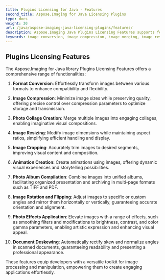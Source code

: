 ```yaml
---
title: Plugins Licensing for Java - Features
second_title: Aspose.Imaging for Java Licensing Plugins
type: docs
weight: 30
url: /java/aspose-imaging-java-licensing-plugins/features/
description: Aspose.Imaging Java Plugins Licensing Features supports format conversion, compression, merging, resizing, cropping, rotation and flipping, deskewing, animation creation, photo album creation, and photo effects application
keywords: image conversion, image compression, image merging, image resizing, image cropping, image rotation and flipping, document deskewing, animation creation, photo album generation, photo effects application
---
```


## **Plugins Licensing Features**

The Aspose.Imaging for Java library Plugins Licensing Features offers a comprehensive range of functionalities:

1. **Format Conversion**: Effortlessly transform images between various formats to enhance compatibility and flexibility.

2. **Image Compression**: Minimize image sizes while preserving quality, offering precise control over compression parameters to optimize storage and transmission.

3. **Photo Collage Creation**: Merge multiple images into engaging collages, enabling imaginative visual compositions.

4. **Image Resizing**: Modify image dimensions while maintaining aspect ratios, simplifying efficient handling and display.

5. **Image Cropping**: Accurately trim images to desired segments, improving visual content and composition.

6. **Animation Creation**: Create animations using images, offering dynamic visual experiences and storytelling possibilities.

7. **Photo Album Compilation**: Combine images into unified albums, facilitating organized presentation and archiving in multi-page formats such as TIFF and PDF.

8. **Image Rotation and Flipping**: Adjust images to specific or custom angles and mirror them horizontally or vertically, guaranteeing accurate orientation and alignment.

9. **Photo Effects Application**: Elevate images with a range of effects, such as smoothing filters and modifications to brightness, contrast, and color gamma parameters, enabling artistic expression and enhancing visual appeal.

10. **Document Deskewing**: Automatically rectify skew and normalize angles in scanned documents, guaranteeing readability and presenting a professional appearance.

These features equip developers with a versatile toolkit for image processing and manipulation, empowering them to create engaging applications effortlessly.
